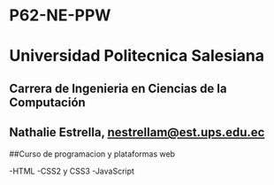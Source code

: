 # P62-NE-PPW

# Universidad Politecnica Salesiana
## Carrera de Ingenieria en Ciencias de la Computación
## Nathalie Estrella, nestrellam@est.ups.edu.ec

##Curso de programacion y plataformas web

-HTML
-CSS2 y CSS3
-JavaScript